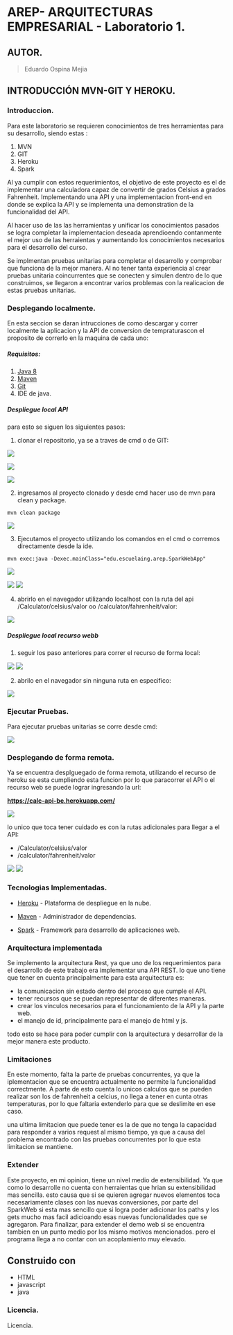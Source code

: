 # AREP- ARQUITECTURAS EMPRESARIAL - Laboratorio 1.

## AUTOR.

> Eduardo Ospina Mejia

## INTRODUCCIÓN MVN-GIT Y HEROKU.

### Introduccion.

Para este laboratorio se requieren conocimientos de tres herramientas para su desarrollo, siendo estas :
1) MVN
2) GIT
3) Heroku
4) Spark

Al ya cumplir con estos requerimientos, el objetivo de este proyecto es el de implementar una calculadora
capaz de convertir de grados Celsius a grados Fahrenheit. Implementando una API y una implementacion front-end
en donde se explica la API y se implementa una demonstration de la funcionalidad del API.

Al hacer uso de las las herramientas y unificar los conocimientos pasados se logra completar la implementacion deseada
aprendioendo contanmente el mejor uso de las herraientas y aumentando los conocimientos necesarios para el desarrollo del curso.

Se implmentan pruebas unitarias para completar el desarrollo y comprobar que funciona de la mejor manera. Al no tener tanta experiencia 
al crear pruebas unitaria coincurrentes que se conecten y simulen dentro de lo que construimos, se llegaron a encontrar varios problemas
con la realicacion de estas pruebas unitarias.

### Desplegando localmente.

En esta seccion se daran intrucciones de como descargar y correr localmente la aplicacion y la API de conversion de tempraturascon el proposito 
de correrlo en la maquina de cada uno:

##### Requisitos:
1)   [Java 8](https://www.java.com/download/ie_manual.jsp) 
2)   [Maven](https://maven.apache.org/download.cgi) 
3)   [Git](https://git-scm.com/downloads) 
4)   IDE de java.

##### Despliegue local API

para esto se siguen los siguientes pasos:

1) clonar el repositorio, ya se a traves de cmd o de GIT: 

![](https://i.postimg.cc/8zHQ5STd/Capture1.png)

![](https://i.postimg.cc/VNky0VNx/Capture2.png)

![](https://i.postimg.cc/fb2GcftJ/Capture3.png)

2) ingresamos al proyecto clonado y desde cmd hacer uso de mvn para clean y package. 

```maven
mvn clean package
```

![](https://i.postimg.cc/1zRxN5BR/Capture4.png)

3) Ejecutamos el proyecto utilizando los comandos en el cmd o corremos directamente desde la ide.

```maven
mvn exec:java -Dexec.mainClass="edu.escuelaing.arep.SparkWebApp"
```

![](https://i.postimg.cc/y8gjpqNh/Capture5.png)

![](https://i.postimg.cc/0jjX0Z6q/Capture7.png)
![](https://i.postimg.cc/3JDnrkm9/Capture8.png)

4) abrirlo en el navegador utilizando localhost con la ruta del api /Calculator/celsius/valor oo /calculator/fahrenheit/valor: 

![](https://i.postimg.cc/267NqLR5/Capture6.png)

##### Despliegue local recurso webb

1) seguir los paso anteriores para correr el recurso de forma local: 

![](https://i.postimg.cc/0jjX0Z6q/Capture7.png)
![](https://i.postimg.cc/3JDnrkm9/Capture8.png)

2) abrilo en el navegador sin ninguna ruta en especifico: 

![](https://i.postimg.cc/jdm86qhQ/Capture9.png)

### Ejecutar Pruebas.

Para ejecutar pruebas unitarias se corre desde cmd: 

![](https://i.postimg.cc/tCxcMVJm/Capture10.png)

### Desplegando de forma remota.

Ya se encuentra desplguegado de forma remota, utilizando el recurso de heroku se esta cumpliendo esta funcion por lo que paracorrer el API o el recurso web 
se puede lograr ingresando la url: 

**https://calc-api-be.herokuapp.com/**

![](https://i.postimg.cc/JnThv26m/Capture11.png)

lo unico que toca tener cuidado es con la rutas adicionales para llegar a el API: 

- /Calculator/celsius/valor
- /calculator/fahrenheit/valor

![](https://i.postimg.cc/rpxFJCB3/Capture12.png)
![](https://i.postimg.cc/3RZrMrJZ/Capture13.png)



### Tecnologias Implementadas.

* [Heroku](https://heroku.com) - Plataforma de despliegue en la nube.

* [Maven](https://maven.apache.org/) - Administrador de dependencias.

* [Spark](http://sparkjava.com) - Framework para desarrollo de aplicaciones web.

### Arquitectura implementada

Se implemento la arquitectura Rest, ya que uno de los requerimientos para el desarrollo de este trabajo era implementar una API REST. lo que uno tiene
que tener en cuenta principalmente para esta arquitectura es: 
- la comunicacion sin estado dentro del proceso que cumple el API. 
- tener recursos que se puedan representar de diferentes maneras. 
- crear los vinculos necesarios para el funcionamiento de la API y la parte web.
- el manejo de id, principalmente para el manejo de html y js.

todo esto se hace para poder cumplir con la arquitectura y desarrollar de la mejor manera este producto. 

### Limitaciones

En este momento, falta la parte de pruebas concurrentes, ya que la iplementacion que se encuentra actualmente no permite la funcionalidad correctmente. 
A parte de esto cuenta lo unicos calculos que se pueden realizar son los de fahrenheit a celcius, no llega a tener en cunta otras temperaturas, por lo que faltaria 
extenderlo para que se deslimite en ese caso. 

una ultima limitacion que puede tener es la de que no tenga la capacidad para responder a varios request al mismo tiempo, ya que a causa del problema encontrado con 
las pruebas concurrentes por lo que esta limitacion se mantiene. 

### Extender

Este proyecto, en mi opinion, tiene un nivel medio de extensibilidad. Ya que como lo desarrolle no cuenta con herraientas que hrian su extensibilidad mas sencilla. esto causa
que si se quieren agregar nuevos elementos toca necesariamente clases con las nuevas conversiones, por parte del SparkWeb si esta mas sencillo que si logra poder adicionar 
los paths y los gets mucho mas facil adicioando esas nuevas funcionalidades que se agregaron. Para finalizar, para extender el demo web si se encuentra tambien en un punto medio
por los mismo motivos mencionados. pero el programa llega a no contar con un acoplamiento muy elevado. 

## **Construido con**
-   HTML
-   javascript
-   java


### Licencia.

Licencia.

